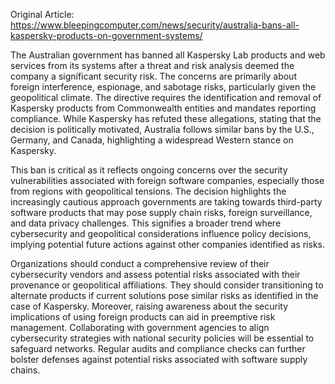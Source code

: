 Original Article: https://www.bleepingcomputer.com/news/security/australia-bans-all-kaspersky-products-on-government-systems/

The Australian government has banned all Kaspersky Lab products and web services from its systems after a threat and risk analysis deemed the company a significant security risk. The concerns are primarily about foreign interference, espionage, and sabotage risks, particularly given the geopolitical climate. The directive requires the identification and removal of Kaspersky products from Commonwealth entities and mandates reporting compliance. While Kaspersky has refuted these allegations, stating that the decision is politically motivated, Australia follows similar bans by the U.S., Germany, and Canada, highlighting a widespread Western stance on Kaspersky.

This ban is critical as it reflects ongoing concerns over the security vulnerabilities associated with foreign software companies, especially those from regions with geopolitical tensions. The decision highlights the increasingly cautious approach governments are taking towards third-party software products that may pose supply chain risks, foreign surveillance, and data privacy challenges. This signifies a broader trend where cybersecurity and geopolitical considerations influence policy decisions, implying potential future actions against other companies identified as risks.

Organizations should conduct a comprehensive review of their cybersecurity vendors and assess potential risks associated with their provenance or geopolitical affiliations. They should consider transitioning to alternate products if current solutions pose similar risks as identified in the case of Kaspersky. Moreover, raising awareness about the security implications of using foreign products can aid in preemptive risk management. Collaborating with government agencies to align cybersecurity strategies with national security policies will be essential to safeguard networks. Regular audits and compliance checks can further bolster defenses against potential risks associated with software supply chains.